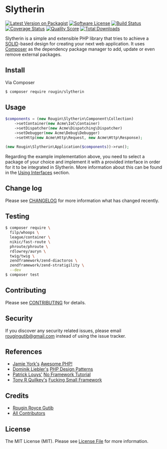 # Slytherin

[![Latest Version on Packagist][ico-version]][link-packagist]
[![Software License][ico-license]](LICENSE.md)
[![Build Status][ico-travis]][link-travis]
[![Coverage Status][ico-scrutinizer]][link-scrutinizer]
[![Quality Score][ico-code-quality]][link-code-quality]
[![Total Downloads][ico-downloads]][link-downloads]

Slytherin is a simple and extensible PHP library that tries to achieve a [SOLID](https://en.wikipedia.org/wiki/SOLID_(object-oriented_design))-based design for creating your next web application. It uses [Composer](https://getcomposer.org) as the dependency package manager to add, update or even remove external packages.

## Install

Via Composer

``` bash
$ composer require rougin/slytherin
```

## Usage

``` php
$components = (new Rougin\Slytherin\Component\Collection)
    ->setContainer(new Acme\IoC\Container)
    ->setDispatcher(new Acme\Dispatching\Dispatcher)
    ->setDebugger(new Acme\Debug\Debugger)
    ->setHttp(new Acme\Http\Request, new Acme\Http\Response);

(new Rougin\Slytherin\Application($components))->run();
```

Regarding the example implementation above, you need to select a package of your choice and implement it with a provided interface in order for it to be integrated in Slytherin. More information about this can be found in the [Using Interfaces](https://github.com/rougin/slytherin/wiki/Using-Interfaces) section.

## Change log

Please see [CHANGELOG](CHANGELOG.md) for more information what has changed recently.

## Testing

``` bash
$ composer require \
  filp/whoops \
  league/container \
  nikic/fast-route \
  phroute/phroute \
  rdlowrey/auryn \
  twig/twig \
  zendframework/zend-diactoros \
  zendframework/zend-stratigility \
  --dev
$ composer test
```

## Contributing

Please see [CONTRIBUTING](CONTRIBUTING.md) for details.

## Security

If you discover any security related issues, please email rougingutib@gmail.com instead of using the issue tracker.

## References

- [Jamie York's](https://github.com/ziadoz) [Awesome PHP!](https://github.com/ziadoz/awesome-php)
- [Dominik Liebler's](https://github.com/domnikl) [PHP Design Patterns](http://designpatternsphp.readthedocs.org/en/latest/)
- [Patrick Louys'](https://github.com/PatrickLouys/no-framework-tutorial) [No Framework Tutorial](https://github.com/PatrickLouys/no-framework-tutorial)
- [Tony R Quilkey's](https://github.com/trq) [Fucking Small Framework](https://github.com/trq/fucking-small)

## Credits

- [Rougin Royce Gutib][link-author]
- [All Contributors][link-contributors]

## License

The MIT License (MIT). Please see [License File](LICENSE.md) for more information.

[ico-version]: https://img.shields.io/packagist/v/rougin/slytherin.svg?style=flat-square
[ico-license]: https://img.shields.io/badge/license-MIT-brightgreen.svg?style=flat-square
[ico-travis]: https://img.shields.io/travis/rougin/slytherin/master.svg?style=flat-square
[ico-scrutinizer]: https://img.shields.io/scrutinizer/coverage/g/rougin/slytherin.svg?style=flat-square
[ico-code-quality]: https://img.shields.io/scrutinizer/g/rougin/slytherin.svg?style=flat-square
[ico-downloads]: https://img.shields.io/packagist/dt/rougin/slytherin.svg?style=flat-square

[link-packagist]: https://packagist.org/packages/rougin/slytherin
[link-travis]: https://travis-ci.org/rougin/slytherin
[link-scrutinizer]: https://scrutinizer-ci.com/g/rougin/slytherin/code-structure
[link-code-quality]: https://scrutinizer-ci.com/g/rougin/slytherin
[link-downloads]: https://packagist.org/packages/rougin/slytherin
[link-author]: https://github.com/rougin
[link-contributors]: ../../contributors
